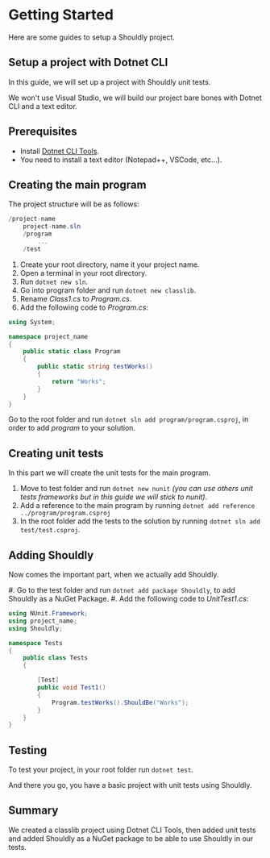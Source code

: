 # Getting Started

Here are some guides to setup a Shouldly project.


## Setup a project with Dotnet CLI

In this guide, we will set up a project with Shouldly unit tests.

We won't use Visual Studio, we will build our project bare bones with Dotnet CLI and a text editor.


## Prerequisites

 * Install [Dotnet CLI Tools](https://dotnet.microsoft.com/learn/dotnet/hello-world-tutorial/install).
 * You need to install a text editor (Notepad++, VSCode, etc...).


## Creating the main program

The project structure will be as follows:

```csharp
/project-name
    project-name.sln
    /program
        ...
    /test
```

 1. Create your root directory, name it your project name.
 1. Open a terminal in your root directory.
 1. Run `dotnet new sln`.
 1. Go into program folder and run `dotnet new classlib`.
 1. Rename *Class1.cs* to *Program.cs*.
 1. Add the following code to *Program.cs*:

```csharp
using System;

namespace project_name
{
    public static class Program
    {
        public static string testWorks()
        {
            return "Works";
        }
    }
}
```

Go to the root folder and run `dotnet sln add program/program.csproj`, in order to add *program* to your solution.


## Creating unit tests


In this part we will create the unit tests for the main program.

 1. Move to test folder and run `dotnet new nunit` *(you can use others unit tests frameworks but in this guide we will stick to nunit)*.
 1. Add a reference to the main program by running `dotnet add reference ../program/program.csproj`
 1. In the root folder add the tests to the solution by running `dotnet sln add test/test.csproj`.


## Adding Shouldly

Now comes the important part, when we actually add Shouldly.

#. Go to the test folder and run `dotnet add package Shouldly`, to add Shouldly as a NuGet Package.
#. Add the following code to *UnitTest1.cs*:

```csharp
using NUnit.Framework;
using project_name;
using Shouldly;

namespace Tests
{
    public class Tests
    {

        [Test]
        public void Test1()
        {
            Program.testWorks().ShouldBe("Works");
        }
    }
}
```


## Testing

To test your project, in your root folder run `dotnet test`.

And there you go, you have a basic project with unit tests using Shouldly.


## Summary

We created a classlib project using Dotnet CLI Tools,
then added unit tests and added Shouldly as a NuGet package to be able to use Shouldly in our tests.
